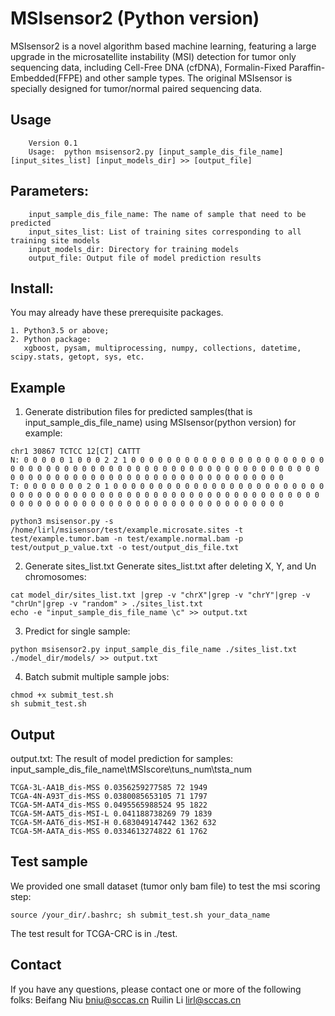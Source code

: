 MSIsensor2 (Python version)
===========
MSIsensor2 is a novel algorithm based machine learning, featuring a large upgrade in the microsatellite instability (MSI) detection for tumor only sequencing data, including Cell-Free DNA (cfDNA), Formalin-Fixed Paraffin-Embedded(FFPE) and other sample types. The original MSIsensor is specially designed for tumor/normal paired sequencing data.


Usage
-----

        Version 0.1
        Usage:  python msisensor2.py [input_sample_dis_file_name] [input_sites_list] [input_models_dir] >> [output_file]

Parameters:
-------

        input_sample_dis_file_name: The name of sample that need to be predicted
        input_sites_list: List of training sites corresponding to all training site models
        input_models_dir: Directory for training models
        output_file: Output file of model prediction results


Install:
-------
You may already have these prerequisite packages. 
````
1. Python3.5 or above;
2. Python package:
   xgboost, pysam, multiprocessing, numpy, collections, datetime, scipy.stats, getopt, sys, etc.
````


Example
-------
1. Generate distribution files for predicted samples(that is input_sample_dis_file_name) using MSIsensor(python version)  for example:
````
chr1 30867 TCTCC 12[CT] CATTT
N: 0 0 0 0 0 1 0 0 0 2 2 1 0 0 0 0 0 0 0 0 0 0 0 0 0 0 0 0 0 0 0 0 0 0 0 0 0 0 0 0 0 0 0 0 0 0 0 0 0 0 0 0 0 0 0 0 0 0 0 0 0 0 0 0 0 0 0 0 0 0 0 0 0 0 0 0 0 0 0 0 0 0 0 0 0 0 0 0 0 0 0 0 0 0 0 0 0 0 0 0
T: 0 0 0 0 0 0 0 2 0 1 0 0 0 0 0 0 0 0 0 0 0 0 0 0 0 0 0 0 0 0 0 0 0 0 0 0 0 0 0 0 0 0 0 0 0 0 0 0 0 0 0 0 0 0 0 0 0 0 0 0 0 0 0 0 0 0 0 0 0 0 0 0 0 0 0 0 0 0 0 0 0 0 0 0 0 0 0 0 0 0 0 0 0 0 0 0 0 0 0 0
````
````
python3 msisensor.py -s /home/lirl/msisensor/test/example.microsate.sites -t test/example.tumor.bam -n test/example.normal.bam -p test/output_p_value.txt -o test/output_dis_file.txt
````

2. Generate sites_list.txt Generate sites_list.txt after deleting X, Y, and Un chromosomes:
````
cat model_dir/sites_list.txt |grep -v "chrX"|grep -v "chrY"|grep -v "chrUn"|grep -v "random" > ./sites_list.txt
echo -e "input_sample_dis_file_name \c" >> output.txt
````

3. Predict for single sample:
````
python msisensor2.py input_sample_dis_file_name ./sites_list.txt ./model_dir/models/ >> output.txt
````

4. Batch submit multiple sample jobs:
````
chmod +x submit_test.sh
sh submit_test.sh
````

Output
-------

output.txt: The result of model prediction for samples: input_sample_dis_file_name\tMSIscore\tuns_num\tsta_num
````
TCGA-3L-AA1B_dis-MSS 0.0356259277585 72 1949
TCGA-4N-A93T_dis-MSS 0.0380085653105 71 1797
TCGA-5M-AAT4_dis-MSS 0.0495565988524 95 1822
TCGA-5M-AAT5_dis-MSI-L 0.041188738269 79 1839
TCGA-5M-AAT6_dis-MSI-H 0.683049147442 1362 632
TCGA-5M-AATA_dis-MSS 0.0334613274822 61 1762
````

Test sample
-------
We provided one small dataset (tumor only bam file) to test the msi scoring step:
````
source /your_dir/.bashrc; sh submit_test.sh your_data_name
````
The test result for TCGA-CRC is in ./test.


Contact
-------
If you have any questions, please contact one or more of the following folks:
Beifang Niu <bniu@sccas.cn>
Ruilin Li <lirl@sccas.cn>
